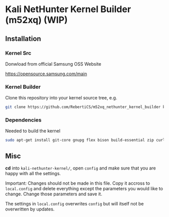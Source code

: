 # Kali NetHunter Kernel Builder (m52xq) (WIP)

## Installation

### Kernel Src

Donwload from official Samsung OSS Website

https://opensource.samsung.com/main


### Kernel Builder
Clone this repository into your kernel source tree, e.g.

``` bash
git clone https://github.com/RebertiCS/m52xq_nethunter_kernel_builder kali-nethunter-kernel
```

### Dependencies

Needed to build the kernel

``` bash
sudo apt-get install git-core gnupg flex bison build-essential zip curl zlib1g-dev libc6-dev-i386 x11proto-core-dev libx11-dev lib32z1-dev libgl1-mesa-dev libxml2-utils xsltproc unzip fontconfig clang axel xz-utils make ccache openssl libssl-dev bc
```

## Misc

**cd** into `kali-nethunter-kernel/`, open `config` and make sure that you are happy with all the settings.

Important: Changes should not be made in this file. Copy it accross to `local.config` and delete everything except the parameters you would like to change. Change those parameters and save it.

The settings in `local.config` overwrites `config` but will itself not be overwritten by updates.
